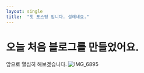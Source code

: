 ```yaml
---
layout: single
title:  "첫 포스팅 입니다. 설레네요."
---
```


# 오늘 처음 블로그를 만들었어요. 

앞으로 열심히 해보겠습니다.  ![IMG_6895](/Users/bagsihyeon/Documents/ParkSiihyun.github.io/images/2021-11-07-first/IMG_6895.png)
